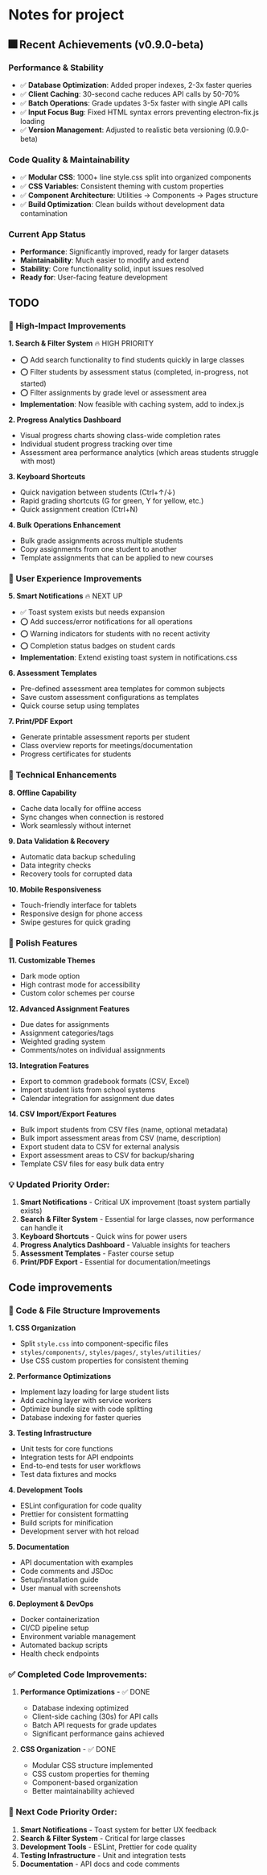 # Notes for project 

## 🎆 Recent Achievements (v0.9.0-beta)

### Performance & Stability
- ✅ **Database Optimization**: Added proper indexes, 2-3x faster queries
- ✅ **Client Caching**: 30-second cache reduces API calls by 50-70%
- ✅ **Batch Operations**: Grade updates 3-5x faster with single API calls
- ✅ **Input Focus Bug**: Fixed HTML syntax errors preventing electron-fix.js loading
- ✅ **Version Management**: Adjusted to realistic beta versioning (0.9.0-beta)

### Code Quality & Maintainability  
- ✅ **Modular CSS**: 1000+ line style.css split into organized components
- ✅ **CSS Variables**: Consistent theming with custom properties
- ✅ **Component Architecture**: Utilities → Components → Pages structure
- ✅ **Build Optimization**: Clean builds without development data contamination

### Current App Status
- **Performance**: Significantly improved, ready for larger datasets
- **Maintainability**: Much easier to modify and extend
- **Stability**: Core functionality solid, input issues resolved
- **Ready for**: User-facing feature development

## TODO


### 🚀 High-Impact Improvements

**1. Search & Filter System** 🔥 HIGH PRIORITY
- ⭕ Add search functionality to find students quickly in large classes
- ⭕ Filter students by assessment status (completed, in-progress, not started)
- ⭕ Filter assignments by grade level or assessment area
- **Implementation**: Now feasible with caching system, add to index.js

**2. Progress Analytics Dashboard**
- Visual progress charts showing class-wide completion rates
- Individual student progress tracking over time
- Assessment area performance analytics (which areas students struggle with most)

**3. Keyboard Shortcuts**
- Quick navigation between students (Ctrl+↑/↓)
- Rapid grading shortcuts (G for green, Y for yellow, etc.)
- Quick assignment creation (Ctrl+N)

**4. Bulk Operations Enhancement**
- Bulk grade assignments across multiple students
- Copy assignments from one student to another
- Template assignments that can be applied to new courses

### 🎯 User Experience Improvements

**5. Smart Notifications** 🔥 NEXT UP
- ✅ Toast system exists but needs expansion
- ⭕ Add success/error notifications for all operations
- ⭕ Warning indicators for students with no recent activity
- ⭕ Completion status badges on student cards
- **Implementation**: Extend existing toast system in notifications.css

**6. Assessment Templates**
- Pre-defined assessment area templates for common subjects
- Save custom assessment configurations as templates
- Quick course setup using templates

**7. Print/PDF Export**
- Generate printable assessment reports per student
- Class overview reports for meetings/documentation
- Progress certificates for students

### 🔧 Technical Enhancements

**8. Offline Capability**
- Cache data locally for offline access
- Sync changes when connection is restored
- Work seamlessly without internet

**9. Data Validation & Recovery**
- Automatic data backup scheduling
- Data integrity checks
- Recovery tools for corrupted data

**10. Mobile Responsiveness**
- Touch-friendly interface for tablets
- Responsive design for phone access
- Swipe gestures for quick grading

### 🎨 Polish Features

**11. Customizable Themes**
- Dark mode option
- High contrast mode for accessibility
- Custom color schemes per course

**12. Advanced Assignment Features**
- Due dates for assignments
- Assignment categories/tags
- Weighted grading system
- Comments/notes on individual assignments

**13. Integration Features**
- Export to common gradebook formats (CSV, Excel)
- Import student lists from school systems
- Calendar integration for assignment due dates

**14. CSV Import/Export Features**
- Bulk import students from CSV files (name, optional metadata)
- Bulk import assessment areas from CSV (name, description)
- Export student data to CSV for external analysis
- Export assessment areas to CSV for backup/sharing
- Template CSV files for easy bulk data entry

### 💡 Updated Priority Order:
1. **Smart Notifications** - Critical UX improvement (toast system partially exists)
2. **Search & Filter System** - Essential for large classes, now performance can handle it
3. **Keyboard Shortcuts** - Quick wins for power users
4. **Progress Analytics Dashboard** - Valuable insights for teachers
5. **Assessment Templates** - Faster course setup
6. **Print/PDF Export** - Essential for documentation/meetings

## Code improvements

### 📁 Code & File Structure Improvements

**1. CSS Organization**
- Split `style.css` into component-specific files
- `styles/components/`, `styles/pages/`, `styles/utilities/`
- Use CSS custom properties for consistent theming

**2. Performance Optimizations**
- Implement lazy loading for large student lists
- Add caching layer with service workers
- Optimize bundle size with code splitting
- Database indexing for faster queries

**3. Testing Infrastructure**
- Unit tests for core functions
- Integration tests for API endpoints
- End-to-end tests for user workflows
- Test data fixtures and mocks

**4. Development Tools**
- ESLint configuration for code quality
- Prettier for consistent formatting
- Build scripts for minification
- Development server with hot reload

**5. Documentation**
- API documentation with examples
- Code comments and JSDoc
- Setup/installation guide
- User manual with screenshots

**6. Deployment & DevOps**
- Docker containerization
- CI/CD pipeline setup
- Environment variable management
- Automated backup scripts
- Health check endpoints

### ✅ Completed Code Improvements:
1. **Performance Optimizations** - ✅ DONE
   - Database indexing optimized
   - Client-side caching (30s) for API calls
   - Batch API requests for grade updates
   - Significant performance gains achieved

2. **CSS Organization** - ✅ DONE
   - Modular CSS structure implemented
   - CSS custom properties for theming
   - Component-based organization
   - Better maintainability achieved

### 🔧 Next Code Priority Order:
1. **Smart Notifications** - Toast system for better UX feedback
2. **Search & Filter System** - Critical for large classes
3. **Development Tools** - ESLint, Prettier for code quality
4. **Testing Infrastructure** - Unit and integration tests
5. **Documentation** - API docs and code comments

